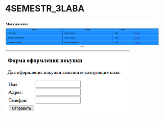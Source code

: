 # 4SEMESTR_3LABA

![alt text](screenshots/1.png "мейн")​
![alt text](screenshots/2.png "окно покупки")​
